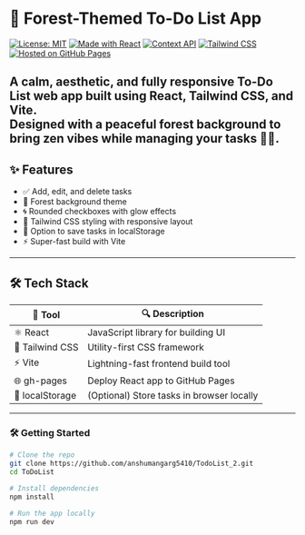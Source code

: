 # 🌲 Forest-Themed To-Do List App

[![License: MIT](https://img.shields.io/badge/License-MIT-green.svg)](https://opensource.org/licenses/MIT)
[![Made with React](https://img.shields.io/badge/Made%20with-React-blue)](https://reactjs.org/)
[![Context API](https://img.shields.io/badge/State%20Management-Context%20API-ff9800)](https://reactjs.org/docs/context.html)
[![Tailwind CSS](https://img.shields.io/badge/Styled%20with-TailwindCSS-38B2AC.svg?logo=tailwindcss)](https://tailwindcss.com/)
[![Hosted on GitHub Pages](https://img.shields.io/badge/Hosted%20on-GitHub%20Pages-orange)](https://anshumangarg5410.github.io/ToDoList/)

A calm, aesthetic, and fully responsive **To-Do List web app** built using **React**, **Tailwind CSS**, and **Vite**.  
Designed with a peaceful **forest background** to bring zen vibes while managing your tasks 🍃🧘.
---

## ✨ Features

- ✅ Add, edit, and delete tasks
- 🌿 Forest background theme
- 🌀 Rounded checkboxes with glow effects
- 🎨 Tailwind CSS styling with responsive layout
- 💾 Option to save tasks in localStorage
- ⚡ Super-fast build with Vite

---

## 🛠️ Tech Stack

| 🔧 Tool          | 🔍 Description                                |
|------------------|-----------------------------------------------|
| ⚛️ React         | JavaScript library for building UI            |
| 🎨 Tailwind CSS  | Utility-first CSS framework                   |
| ⚡ Vite           | Lightning-fast frontend build tool            |
| 🌐 gh-pages      | Deploy React app to GitHub Pages              |
| 📁 localStorage  | (Optional) Store tasks in browser locally     |

---

### 🛠️ Getting Started

```bash
# Clone the repo
git clone https://github.com/anshumangarg5410/TodoList_2.git
cd ToDoList

# Install dependencies
npm install

# Run the app locally
npm run dev

```

